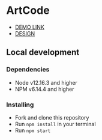# ArtCode
- [DEMO LINK](https://ShevchyshynRoman.github.io/art-code/)
- [DESIGN](https://www.figma.com/file/WA7prDMVKCJCbMISGpn4hx/test-DNM?node-id=0%3A1)

## Local development

### Dependencies
* Node v12.16.3 and higher
* NPM v6.14.4 and higher

### Installing
* Fork and clone this repository
* Run `npm install` in your terminal
* Run `npm start`
